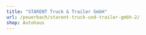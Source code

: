 ```yaml
---
title: "STARENT Truck & Trailer GmbH"
url: /peuerbach/starent-truck-und-trailer-gmbh-2/
shop: Autohaus
---
```

